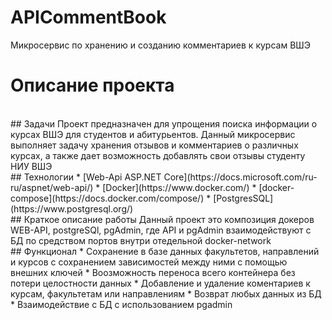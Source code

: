 # APICommentBook
Микросервис по хранению и созданию комментариев к курсам ВШЭ
<br>
# Описание проекта
<br>
## Задачи
Проект предназначен для упрощения поиска информации о курсах ВШЭ для студентов и абитурьентов. Данный микросервис выполняет задачу хранения отзывов и комментариев о различных курсах, а также дает возможность добавлять свои отзывы студенту НИУ ВШЭ
<br>
## Технологии
 * [Web-Api ASP.NET Core](https://docs.microsoft.com/ru-ru/aspnet/web-api/)
 * [Docker](https://www.docker.com/)
 * [docker-compose](https://docs.docker.com/compose/)
 * [PostgresSQL](https://www.postgresql.org/)
<br>
## Краткое описание работы
Данный проект это композиция докеров WEB-API, postgreSQl, pgAdmin, где API и pgAdmin взаимодействуют с БД по средством портов внутри отедельной docker-network 
<br>
## Функционал
 * Сохранение в базе данных факультетов, направлений и курсов с сохранением зависимостей между ними с помощью внешних ключей
 * Воозможность переноса всего контейнера без потери целостности данных
 * Добавление и удаление коментариев к курсам, факультетам или направлениям
 * Возврат любых данных из БД
 * Взаимодействие с БД с использованием pgadmin
